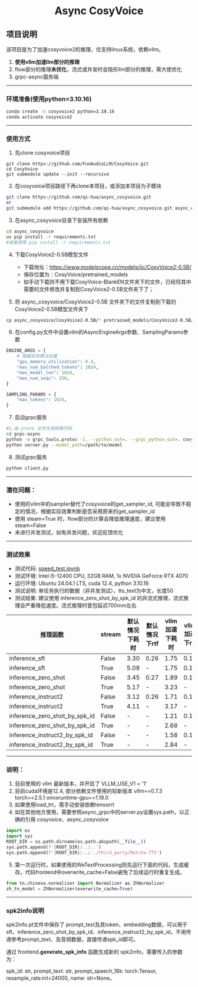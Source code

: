 <div align="center">

# Async CosyVoice
</div>

## 项目说明

该项目是为了加速cosyvoice2的推理，仅支持linux系统，依赖vllm。
1. **使用vllm加速llm部分的推理**
2. flow部分的推理**未优化**，流式或并发时会隐形llm部分的推理，需大佬优化
3. grpc-async服务端

---
### 环境准备(使用python=3.10.16)
```bash
conda create -n cosyvoice2 python=3.10.16
conda activate cosyvoice2
```

---
### 使用方式

1. 先clone cosyvoice项目
````
git clone https://github.com/FunAudioLLM/CosyVoice.git
cd CosyVoice
git submodule update --init --recursive
````

2. 在cosyvoice项目路径下再clone本项目，或添加本项目为子模块
```bash
git clone https://github.com/qi-hua/async_cosyvoice.git
or
git submodule add https://github.com/qi-hua/async_cosyvoice.git async_cosyvoice
```

3. 在async_cosyvoice目录下安装所有依赖
```bash
cd async_cosyvoice
uv pip install -r requirements.txt
#或者使用 pip install -r requirements.txt
```

4. 下载CosyVoice2-0.5B模型文件 

    - 下载地址：https://www.modelscope.cn/models/iic/CosyVoice2-0.5B/
    - 保存位置为：CosyVoice/pretrained_models
    - 如手动下载则不用下载CosyVoice-BlankEN文件夹下的文件，已经将其中需要的文件修改并复制到CosyVoice2-0.5B文件夹下了；

5. 将 async_cosyvoice/CosyVoice2-0.5B 文件夹下的文件复制到下载的CosyVoice2-0.5B模型文件夹下
```bash
cp async_cosyvoice/CosyVoice2-0.5B/* pretrained_models/CosyVoice2-0.5B/
```

6. 在config.py文件中设置vllm的AsyncEngineArgs参数、SamplingParams参数
```python
ENGINE_ARGS = {
    # 根据实际情况设置 
    "gpu_memory_utilization": 0.4,
    "max_num_batched_tokens": 1024,
    "max_model_len": 1024,
    "max_num_seqs": 256,
}

SAMPLING_PARAMS = {
    "max_tokens": 1024,
}
```

7. 启动grpc服务
```bash
#1.由 proto 文件生成依赖代码
cd grpc-async
python -m grpc_tools.protoc -I. --python_out=. --grpc_python_out=. cosyvoice.proto
python server.py --model_path=/path/to/model
```

8. 测试grpc服务
```bash
python client.py
```

---
### 潜在问题：
- 使用的vllm中的sampler替代了cosyvoice的get_sampler_id, 可能会导致不稳定的情况，根据实际效果判断是否采用原来的get_sampler_id
- 使用 steam=True 时，flow部分的计算会降低推理速度，建议使用 steam=False
- 未进行并发测试，如有并发问题，欢迎反馈优化

---
### 测试效果

- 测试代码: [speed_test.ipynb](speed_test.ipynb)
- 测试环境: Intel i5-12400 CPU, 32GB RAM, 1x NVIDIA GeForce RTX 4070
- 运行环境: Ubuntu 24.04.1 LTS, cuda 12.4, python 3.10.16
- 测试说明: 单任务执行的数据（非并发测试），tts_text为中文，长度50
- 测试结果: 建议使用 inference_zero_shot_by_spk_id 的非流式推理，流式推理会严重降低速度。流式推理时首包延迟700mm左右

| 推理函数                          | stream | 默认情况下耗时 | 默认情况下rtf | vllm加速下耗时 | vllm加速下rtf |
|-------------------------------|--------|---------|----------|-----------|------------|
| inference_sft                 | False  | 3.30    | 0.26     | 1.75      | 0.15       |
| inference_sft                 | True   | 5.08    | -        | 1.75      | 0.15       |
| inference_zero_shot           | False  | 3.45    | 0.27     | 1.89      | 0.15       |
| inference_zero_shot           | True   | 5.17    | -        | 3.23      | -          |
| inference_instruct2           | False  | 3.12    | 0.26     | 1.71      | 0.12       |
| inference_instruct2           | True   | 4.11    | -        | 3.17      | -          |
| inference_zero_shot_by_spk_id | False  | -       | -        | 1.21      | 0.13       |
| inference_zero_shot_by_spk_id | True   | -       | -        | 2.68      | -          |
| inference_instruct2_by_spk_id | False  | -       | -        | 1.58      | 0.14       |
| inference_instruct2_by_spk_id | True   | -       | -        | 2.84      | -          |

---
### 说明：

1. 目前使用的 vllm 最新版本，并开启了 VLLM_USE_V1 = '1'
2. 目前cuda环境是12.4, 部分依赖文件使用的较新版本 vllm==0.7.3 torch==2.5.1 onnxruntime-gpu==1.19.0
3. 如果使用load_trt，需手动安装依赖tensorrt
4. 如在其他地方使用，需要参照async_grpc中的server.py设置sys.path，以正确的引用 cosyvoice、async_cosyvoice
```python
import os
import sys
ROOT_DIR = os.path.dirname(os.path.abspath(__file__))
sys.path.append(f'{ROOT_DIR}/../..')
sys.path.append(f'{ROOT_DIR}/../../third_party/Matcha-TTS')
```
5. 第一次运行时，如果使用的WeTextProcessing则先运行下面的代码，生成缓存。代码frontend中overwrite_cache=False避免了后续运行时重复生成。
```python
from tn.chinese.normalizer import Normalizer as ZhNormalizer
zh_tn_model = ZhNormalizer(overwrite_cache=True)
```

---
### spk2info说明

spk2info.pt文件中保存了 prompt_text及其token、embedding数据，可以用于 sft、inference_zero_shot_by_spk_id、inference_instruct2_by_spk_id，不用传递参考prompt_text、及音频数据，直接传递spk_id即可。

通过 frontend.**generate_spk_info** 函数生成新的 spk2info，需要传入的参数为：

spk_id: str, prompt_text: str, prompt_speech_16k: torch.Tensor, resample_rate:int=24000, name: str=None。
